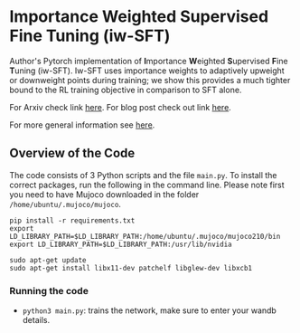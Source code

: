 # Importance Weighted Supervised Fine Tuning (iw-SFT)

Author's Pytorch implementation of **I**mportance **W**eighted **S**upervised **F**ine **T**uning (iw-SFT). Iw-SFT uses importance weights to adaptively upweight or downweight points during training; we show this provides a much tighter bound to the RL training objective in comparison to SFT alone.

For Arxiv check link [here](https://arxiv.org/abs/2507.12856). For blog post check out link [here](https://the-emotional-scientist.ghost.io/supervised-fine-tuning-on-curated-data-is-reinforcement-learning-and-can-be-improved/).

For more general information see [here](https://independentresearch.ai/posts/iwsft/).

## Overview of the Code
The code consists of 3 Python scripts and the file `main.py`. To install the correct packages, run the following in the command line. Please note first you need to have Mujoco downloaded in the folder `/home/ubuntu/.mujoco/mujoco`.
~~~
pip install -r requirements.txt
export LD_LIBRARY_PATH=$LD_LIBRARY_PATH:/home/ubuntu/.mujoco/mujoco210/bin
export LD_LIBRARY_PATH=$LD_LIBRARY_PATH:/usr/lib/nvidia

sudo apt-get update
sudo apt-get install libx11-dev patchelf libglew-dev libxcb1
~~~


### Running the code
- `python3 main.py`: trains the network, make sure to enter your wandb details.
